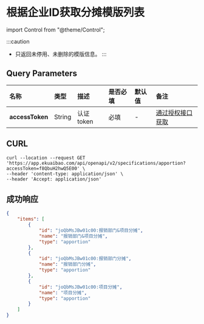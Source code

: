 # 根据企业ID获取分摊模版列表

import Control from "@theme/Control";

<Control
method="GET"
url="/api/openapi/v2/specifications/apportion"
/>

:::caution
- 只返回未停用、未删除的模版信息。
:::

## Query Parameters

| 名称 | 类型 | 描述 | 是否必填 | 默认值 | 备注 |
| :--- | :--- | :--- | :--- |:--- | :--- |
| **accessToken** | String | 认证token | 必填 | - | [通过授权接口获取](/docs/open-api/getting-started/auth) |

## CURL
```shell
curl --location --request GET 'https://app.ekuaibao.com/api/openapi/v2/specifications/apportion?accessToken=f8QbuH2hwQ5E00' \
--header 'content-type: application/json' \
--header 'Accept: application/json'
```

## 成功响应
```json
{
    "items": [
        {
            "id": "joQbMsJBw01c00:报销部门&项目分摊",
            "name": "报销部门&项目分摊",
            "type": "apportion"
        },
        {
            "id": "joQbMsJBw01c00:报销部门分摊",
            "name": "报销部门分摊",
            "type": "apportion"
        },
        {
            "id": "joQbMsJBw01c00:项目分摊",
            "name": "项目分摊",
            "type": "apportion"
        }
    ]
}
```

